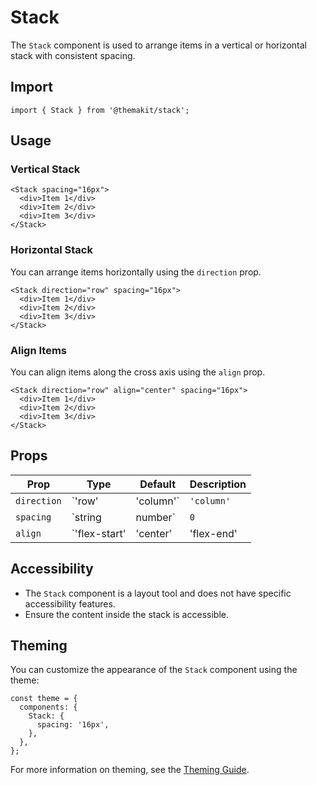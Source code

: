 # Stack

The `Stack` component is used to arrange items in a vertical or horizontal stack with consistent spacing.

## Import

```tsx
import { Stack } from '@themakit/stack';
```

## Usage

### Vertical Stack

```tsx
<Stack spacing="16px">
  <div>Item 1</div>
  <div>Item 2</div>
  <div>Item 3</div>
</Stack>
```

### Horizontal Stack

You can arrange items horizontally using the `direction` prop.

```tsx
<Stack direction="row" spacing="16px">
  <div>Item 1</div>
  <div>Item 2</div>
  <div>Item 3</div>
</Stack>
```

### Align Items

You can align items along the cross axis using the `align` prop.

```tsx
<Stack direction="row" align="center" spacing="16px">
  <div>Item 1</div>
  <div>Item 2</div>
  <div>Item 3</div>
</Stack>
```

## Props

| Prop         | Type                | Default   | Description                                      |
|--------------|---------------------|-----------|--------------------------------------------------|
| `direction`  | `'row' | 'column'`   | `'column'`| Direction of the stack (vertical or horizontal). |
| `spacing`    | `string | number`   | `0`       | Spacing between items in the stack.             |
| `align`      | `'flex-start' | 'center' | 'flex-end' | 'stretch'` | `'stretch'` | Alignment of items along the cross axis.        |

## Accessibility

- The `Stack` component is a layout tool and does not have specific accessibility features.
- Ensure the content inside the stack is accessible.

## Theming

You can customize the appearance of the `Stack` component using the theme:

```tsx
const theme = {
  components: {
    Stack: {
      spacing: '16px',
    },
  },
};
```

For more information on theming, see the [Theming Guide](../../../theming/overview).